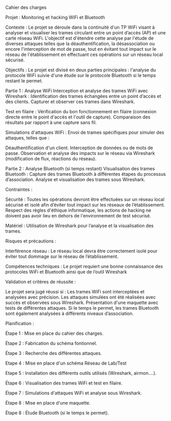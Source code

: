 Cahier des charges

Projet : Monitoring et hacking WiFi et Bluetooth

Contexte :
Le projet se déroule dans la continuité d'un TP WiFi visant à analyser et visualiser les trames circulant entre un point d’accès (AP) et une carte réseau WiFi. L'objectif est d'étendre cette analyse par l'étude de diverses attaques telles que la déauthentification, la désassociation ou encore l'interception de mot de passe, tout en évitant tout impact sur le réseau de l'établissement en effectuant ces opérations sur un réseau local sécurisé.

Objectifs :
Le projet est divisé en deux parties principales : l'analyse du protocole WiFi suivie d'une étude sur le protocole Bluetooth si le temps restant le permet.


Partie 1 : Analyse WiFi
Interception et analyse des trames WiFi avec Wireshark :
Identification des trames échangées entre un point d’accès et des clients.
Capturer et observer ces trames dans Wireshark.


Test en filaire :
Vérification du bon fonctionnement en filaire (connexion directe entre le point d'accès et l'outil de capture).
Comparaison des résultats par rapport à une capture sans fil.

Simulations d'attaques WiFi :
Envoi de trames spécifiques pour simuler des attaques, telles que :

Déauthentification d'un client.
Interception de données ou de mots de passe.
Observation et analyse des impacts sur le réseau via Wireshark (modification de flux, réactions du réseau).

Partie 2 : Analyse Bluetooth (si temps restant)
Visualisation des trames Bluetooth :
Capture des trames Bluetooth à différentes étapes du processus d’association.
Analyse et visualisation des trames sous Wireshark.

Contraintes :

Sécurité :
Toutes les opérations devront être effectuées sur un réseau local sécurisé et isolé afin d’éviter tout impact sur les réseaux de l’établissement.
Respect des règles d'éthique informatique, les actions de hacking ne doivent pas avoir lieu en dehors de l'environnement de test sécurisé.

Matériel :
Utilisation de Wireshark pour l’analyse et la visualisation des trames.

Risques et précautions :

Interférence réseau :
Le réseau local devra être correctement isolé pour éviter tout dommage sur le réseau de l’établissement.

Compétences techniques :
Le projet requiert une bonne connaissance des protocoles WiFi et Bluetooth ainsi que de l’outil Wireshark

Validation et critères de réussite :

Le projet sera jugé réussi si :
Les trames WiFi sont interceptées et analysées avec précision.
Les attaques simulées ont été réalisées avec succès et observées sous Wireshark.
Présentation d'une maquette avec tests de différentes attaques.
Si le temps le permet, les trames Bluetooth sont également analysées à différents niveaux d’association.

Planification :

Étape 1 : Mise en place du cahier des charges.

Étape 2 : Fabrication du schéma fontionnel. 

Étape 3 : Recherche des différentes attaques.

Etape 4 : Mise en place d'un schéma Réseau de Lab/Test

Etape 5 : Installation des différents outils utilisés (Wireshark, airmon....).

Étape 6 : Visualisation des trames WiFi et test en filaire.

Étape 7 : Simulations d'attaques WiFi et analyse sous Wireshark.

Étape 8 : Mise en place d'une maquette.

Étape 8 : Étude Bluetooth (si le temps le permet).


 
